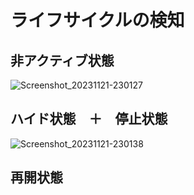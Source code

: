 # ライフサイクルの検知


## 非アクティブ状態

![Screenshot_20231121-230127](https://github.com/mzunohkaru/Flutter-Sample-Life-Cycle/assets/99012157/f072bd9f-0b4f-48d2-a95b-f344afd041c4)

## ハイド状態　＋　停止状態

![Screenshot_20231121-230138](https://github.com/mzunohkaru/Flutter-Sample-Life-Cycle/assets/99012157/553ce4c7-1a3e-4558-b995-4ca0a7e7be5d)


## 再開状態